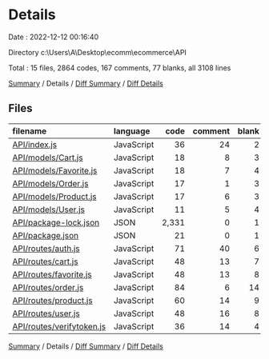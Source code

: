 # Details

Date : 2022-12-12 00:16:40

Directory c:\\Users\\A\\Desktop\\ecomm\\ecommerce\\API

Total : 15 files,  2864 codes, 167 comments, 77 blanks, all 3108 lines

[Summary](results.md) / Details / [Diff Summary](diff.md) / [Diff Details](diff-details.md)

## Files
| filename | language | code | comment | blank | total |
| :--- | :--- | ---: | ---: | ---: | ---: |
| [API/index.js](/API/index.js) | JavaScript | 36 | 24 | 2 | 62 |
| [API/models/Cart.js](/API/models/Cart.js) | JavaScript | 18 | 8 | 3 | 29 |
| [API/models/Favorite.js](/API/models/Favorite.js) | JavaScript | 18 | 7 | 4 | 29 |
| [API/models/Order.js](/API/models/Order.js) | JavaScript | 17 | 1 | 3 | 21 |
| [API/models/Product.js](/API/models/Product.js) | JavaScript | 17 | 6 | 3 | 26 |
| [API/models/User.js](/API/models/User.js) | JavaScript | 11 | 5 | 4 | 20 |
| [API/package-lock.json](/API/package-lock.json) | JSON | 2,331 | 0 | 1 | 2,332 |
| [API/package.json](/API/package.json) | JSON | 21 | 0 | 1 | 22 |
| [API/routes/auth.js](/API/routes/auth.js) | JavaScript | 71 | 40 | 6 | 117 |
| [API/routes/cart.js](/API/routes/cart.js) | JavaScript | 48 | 13 | 7 | 68 |
| [API/routes/favorite.js](/API/routes/favorite.js) | JavaScript | 48 | 13 | 8 | 69 |
| [API/routes/order.js](/API/routes/order.js) | JavaScript | 84 | 6 | 14 | 104 |
| [API/routes/product.js](/API/routes/product.js) | JavaScript | 60 | 14 | 9 | 83 |
| [API/routes/user.js](/API/routes/user.js) | JavaScript | 48 | 16 | 8 | 72 |
| [API/routes/verifytoken.js](/API/routes/verifytoken.js) | JavaScript | 36 | 14 | 4 | 54 |

[Summary](results.md) / Details / [Diff Summary](diff.md) / [Diff Details](diff-details.md)